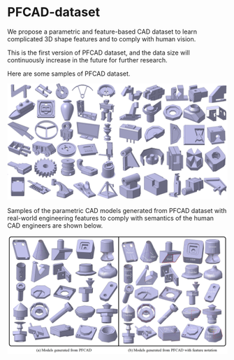 # PFCAD-dataset

We propose a parametric and feature-based CAD dataset to learn complicated 3D shape features and to comply with human vision.

This is the first version of PFCAD dataset, and the data size will continuously increase in the future for further research.

Here are some samples of PFCAD dataset.

![image](https://github.com/PFCAD-dataset/PFCAD-dataset/blob/main/samples.png)

Samples of the parametric CAD models generated from PFCAD dataset with real-world engineering features to comply with semantics of the human CAD engineers are shown below.

![image](https://github.com/PFCAD-dataset/PFCAD-dataset/blob/main/generation.png)

